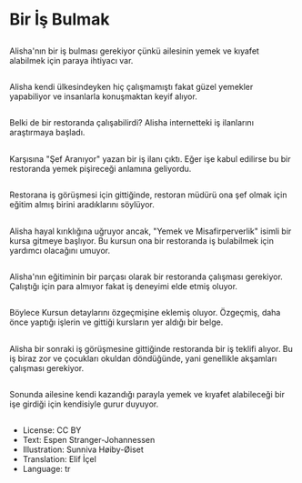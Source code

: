 # Bir İş Bulmak

##
Alisha'nın bir iş bulması gerekiyor çünkü ailesinin yemek ve kıyafet alabilmek için paraya ihtiyacı var.

##
Alisha kendi ülkesindeyken hiç çalışmamıştı fakat güzel yemekler yapabiliyor ve insanlarla konuşmaktan keyif alıyor.

##
Belki de bir restoranda çalışabilirdi? Alisha internetteki iş ilanlarını araştırmaya başladı.

##
Karşısına "Şef Aranıyor" yazan bir iş ilanı çıktı. Eğer işe kabul edilirse bu bir restoranda yemek pişireceği anlamına geliyordu.

##
Restorana iş görüşmesi için gittiğinde, restoran müdürü ona şef olmak için eğitim almış birini aradıklarını söylüyor.

##
Alisha hayal kırıklığına uğruyor ancak, "Yemek ve Misafirperverlik" isimli bir kursa gitmeye başlıyor. Bu kursun ona bir restoranda iş bulabilmek için yardımcı olacağını umuyor.

##
Alisha'nın eğitiminin bir parçası olarak bir restoranda çalışması gerekiyor. Çalıştığı için para almıyor fakat iş deneyimi elde etmiş oluyor.

##
Böylece Kursun detaylarını özgeçmişine eklemiş oluyor. Özgeçmiş, daha önce yaptığı işlerin ve gittiği kursların yer aldığı bir belge.

##
Alisha bir sonraki iş görüşmesine gittiğinde restoranda bir iş teklifi alıyor. Bu iş biraz zor ve çocukları okuldan döndüğünde, yani genellikle akşamları çalışması gerekiyor.

##
Sonunda ailesine kendi kazandığı parayla yemek ve kıyafet alabileceği bir işe girdiği için kendisiyle gurur duyuyor.

##
* License: CC BY
* Text: Espen Stranger-Johannessen
* Illustration: Sunniva Høiby-Øiset
* Translation: Elif İçel
* Language: tr
